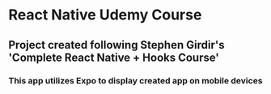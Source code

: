 # React Native Udemy Course

## Project created following Stephen Girdir's 'Complete React Native + Hooks Course'

### This app utilizes Expo to display created app on mobile devices